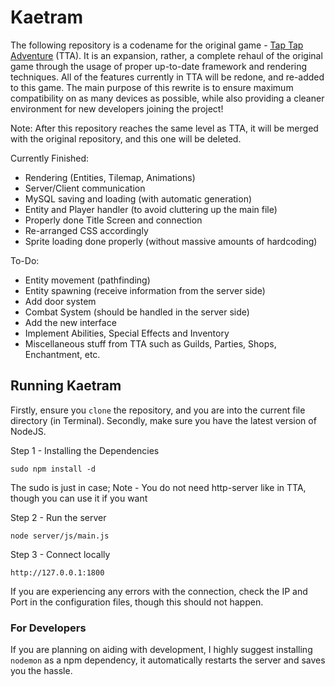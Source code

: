 # Kaetram

The following repository is a codename for the original game - [Tap Tap Adventure](https://taptapadventure.com) (TTA). It is an expansion, rather, a complete rehaul of the original game through the usage of proper up-to-date framework and rendering techniques. All of the features currently in TTA will be redone, and re-added to this game. The main purpose of this rewrite is to ensure maximum compatibility on as many devices as possible, while also providing a cleaner environment for new developers joining the project!

Note: After this repository reaches the same level as TTA, it will be merged with the original repository, and this one will be deleted.

Currently Finished: 

* Rendering (Entities, Tilemap, Animations)
* Server/Client communication
* MySQL saving and loading (with automatic generation)
* Entity and Player handler (to avoid cluttering up the main file)
* Properly done Title Screen and connection
* Re-arranged CSS accordingly
* Sprite loading done properly (without massive amounts of hardcoding)

To-Do:

* Entity movement (pathfinding)
* Entity spawning (receive information from the server side)
* Add door system
* Combat System (should be handled in the server side)
* Add the new interface
* Implement Abilities, Special Effects and Inventory
* Miscellaneous stuff from TTA such as Guilds, Parties, Shops, Enchantment, etc.


## Running Kaetram

Firstly, ensure you `clone` the repository, and you are into the current file directory (in Terminal). Secondly, make sure you have the latest version of NodeJS.

Step 1 - Installing the Dependencies

`sudo npm install -d`

The sudo is just in case; Note - You do not need http-server like in TTA, though you can use it if you want

Step 2 - Run the server

`node server/js/main.js`

Step 3 - Connect locally

`http://127.0.0.1:1800`

If you are experiencing any errors with the connection, check the IP and Port in the configuration files, though this should not happen.

### For Developers

If you are planning on aiding with development, I highly suggest installing `nodemon` as a npm dependency, it automatically restarts the server and saves you the hassle.
